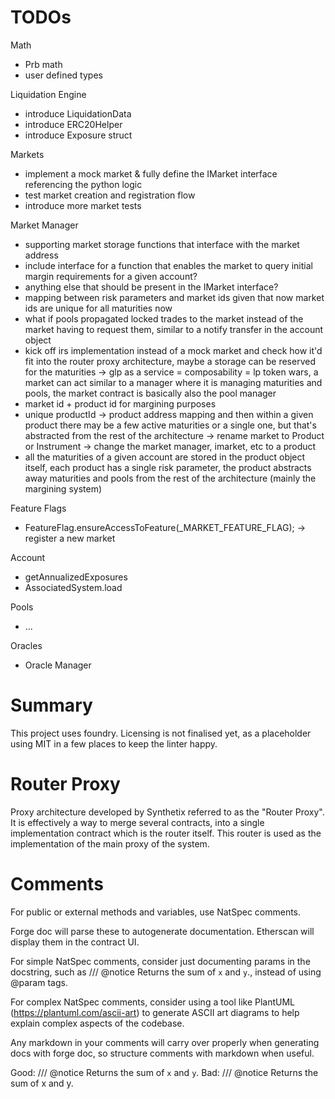 # TODOs

Math
- Prb math
- user defined types

Liquidation Engine

- introduce LiquidationData
- introduce ERC20Helper
- introduce Exposure struct

Markets

- implement a mock market & fully define the IMarket interface referencing the python logic
- test market creation and registration flow
- introduce more market tests


Market Manager

- supporting market storage functions that interface with the market address
- include interface for a function that enables the market to query initial margin requirements for a given account?
- anything else that should be present in the IMarket interface?
- mapping between risk parameters and market ids given that now market ids are unique for all maturities now
- what if pools propagated locked trades to the market instead of the market having to request them, similar to a notify transfer in the account object
- kick off irs implementation instead of a mock market and check how it'd fit into the router proxy architecture, maybe a storage can be reserved for the maturities -> glp as a service = composability = lp token wars, a market can act similar to a manager where it is managing maturities and pools, the market contract is basically also the pool manager
- market id + product id for margining purposes
- unique productId -> product address mapping and then within a given product there may be a few active maturities or a single one, but that's abstracted from the rest of the architecture -> rename market to Product or Instrument -> change the market manager, imarket, etc to a product
- all the maturities of a given account are stored in the product object itself, each product has a single risk parameter, the product abstracts away maturities and pools from the rest of the architecture (mainly the margining system)


Feature Flags

- FeatureFlag.ensureAccessToFeature(_MARKET_FEATURE_FLAG); -> register a new market

Account

- getAnnualizedExposures
- AssociatedSystem.load

Pools

- ...

Oracles

- Oracle Manager


# Summary
This project uses foundry. Licensing is not finalised yet, as a placeholder using MIT in a few places to keep the linter happy.

# Router Proxy

Proxy architecture developed by Synthetix referred to as the "Router Proxy".
It is effectively a way to merge several contracts, into a single implementation contract which is the router itself. This router is used as the implementation of the main proxy of the system.

# Comments

For public or external methods and variables, use NatSpec comments.

Forge doc will parse these to autogenerate documentation. Etherscan will display them in the contract UI.

For simple NatSpec comments, consider just documenting params in the docstring, such as
/// @notice Returns the sum of `x` and `y`., instead of using @param tags.

For complex NatSpec comments, consider using a tool like PlantUML (https://plantuml.com/ascii-art) to generate ASCII art diagrams to help explain complex aspects of the codebase.

Any markdown in your comments will carry over properly when generating docs with forge doc, so structure comments with markdown when useful.

Good: /// @notice Returns the sum of `x` and `y`.
Bad: /// @notice Returns the sum of x and y.